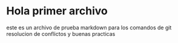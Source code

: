 # Hola primer archivo

este es un archivo de prueba markdown
para los comandos de git
resolucion de conflictos
y buenas practicas